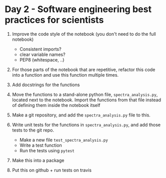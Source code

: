 # Day 2 - Software engineering best practices for scientists

1. Improve the code style of the notebook (you don't need to do the full notebook)

    - Consistent imports?
    - clear variable names?
    - PEP8 (whitespace, ..)

2. For those parts of the notebook that are repetitive, refactor this code into a function and use this function multiple times.

3. Add docstrings for the functions

4. Move the functions to a stand-alone python file, `spectra_analysis.py`, located next to the notebook. Import the functions from that file instead of defining them inside the notebook itself

5. Make a git repository, and add the `spectra_analysis.py` file to this.

6. Write unit tests for the functions in `spectra_analysis.py`, and add those tests to the git repo.

    - Make a new file `test_spectra_analysis.py`
    - Write a test function
    - Run the tests using `pytest`
    
7. Make this into a package

8. Put this on github + run tests on travis
